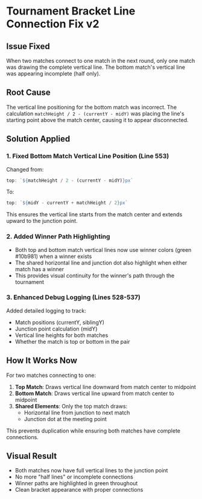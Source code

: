 # Tournament Bracket Line Connection Fix v2

## Issue Fixed
When two matches connect to one match in the next round, only one match was drawing the complete vertical line. The bottom match's vertical line was appearing incomplete (half only).

## Root Cause
The vertical line positioning for the bottom match was incorrect. The calculation `matchHeight / 2 - (currentY - midY)` was placing the line's starting point above the match center, causing it to appear disconnected.

## Solution Applied

### 1. Fixed Bottom Match Vertical Line Position (Line 553)
Changed from:
```typescript
top: `${matchHeight / 2 - (currentY - midY)}px`
```

To:
```typescript
top: `${midY - currentY + matchHeight / 2}px`
```

This ensures the vertical line starts from the match center and extends upward to the junction point.

### 2. Added Winner Path Highlighting
- Both top and bottom match vertical lines now use winner colors (green #10b981) when a winner exists
- The shared horizontal line and junction dot also highlight when either match has a winner
- This provides visual continuity for the winner's path through the tournament

### 3. Enhanced Debug Logging (Lines 528-537)
Added detailed logging to track:
- Match positions (currentY, siblingY)
- Junction point calculation (midY)
- Vertical line heights for both matches
- Whether the match is top or bottom in the pair

## How It Works Now

For two matches connecting to one:
1. **Top Match**: Draws vertical line downward from match center to midpoint
2. **Bottom Match**: Draws vertical line upward from match center to midpoint
3. **Shared Elements**: Only the top match draws:
   - Horizontal line from junction to next match
   - Junction dot at the meeting point

This prevents duplication while ensuring both matches have complete connections.

## Visual Result
- Both matches now have full vertical lines to the junction point
- No more "half lines" or incomplete connections
- Winner paths are highlighted in green throughout
- Clean bracket appearance with proper connections